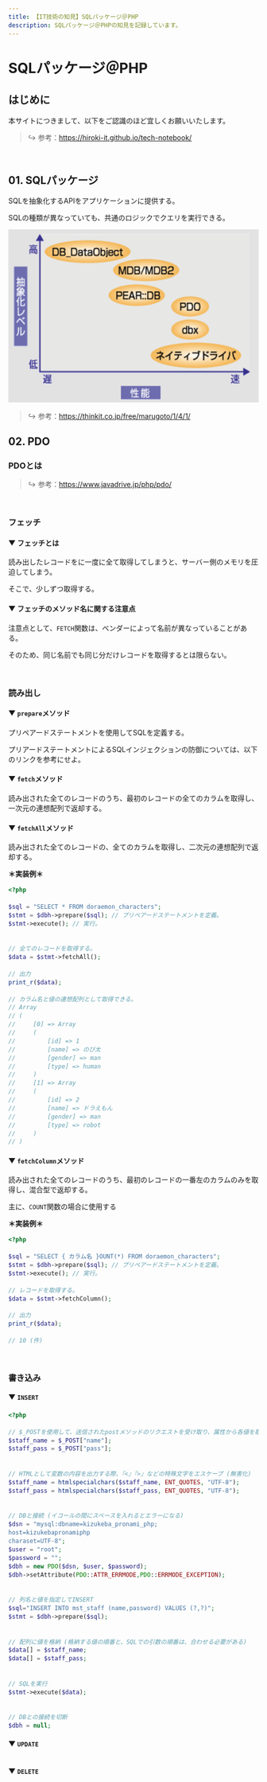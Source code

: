 ```yaml
---
title: 【IT技術の知見】SQLパッケージ＠PHP
description: SQLパッケージ＠PHPの知見を記録しています。
---
```


# SQLパッケージ＠PHP

## はじめに

本サイトにつきまして、以下をご認識のほど宜しくお願いいたします。

> ↪️ 参考：https://hiroki-it.github.io/tech-notebook/

<br>

## 01. SQLパッケージ

SQLを抽象化するAPIをアプリケーションに提供する。

SQLの種類が異なっていても、共通のロジックでクエリを実行できる。


![php_sql_package](https://raw.githubusercontent.com/hiroki-it/tech-notebook-images/master/images/php_sql_package.png)

> ↪️ 参考：https://thinkit.co.jp/free/marugoto/1/4/1/


## 02. PDO

### PDOとは

> ↪️ 参考：https://www.javadrive.jp/php/pdo/

<br>

### フェッチ

#### ▼ フェッチとは

読み出したレコードをに一度に全て取得してしまうと、サーバー側のメモリを圧迫してしまう。

そこで、少しずつ取得する。

#### ▼ フェッチのメソッド名に関する注意点

注意点として、`FETCH`関数は、ベンダーによって名前が異なっていることがある。

そのため、同じ名前でも同じ分だけレコードを取得するとは限らない。

<br>

### 読み出し

#### ▼ `prepare`メソッド

プリペアードステートメントを使用してSQLを定義する。

プリアードステートメントによるSQLインジェクションの防御については、以下のリンクを参考にせよ。

#### ▼ `fetch`メソッド

読み出された全てのレコードのうち、最初のレコードの全てのカラムを取得し、一次元の連想配列で返却する。

#### ▼ `fetchAll`メソッド

読み出された全てのレコードの、全てのカラムを取得し、二次元の連想配列で返却する。

**＊実装例＊**

```php
<?php

$sql = "SELECT * FROM doraemon_characters";
$stmt = $dbh->prepare($sql); // プリペアードステートメントを定義。
$stmt->execute(); // 実行。


// 全てのレコードを取得する。
$data = $stmt->fetchAll();

// 出力
print_r($data);

// カラム名と値の連想配列として取得できる。
// Array
// (
//     [0] => Array
//     (
//         [id] => 1
//         [name] => のび太
//         [gender] => man
//         [type] => human
//     )
//     [1] => Array
//     (
//         [id] => 2
//         [name] => ドラえもん
//         [gender] => man
//         [type] => robot
//     )
// )
```

#### ▼ `fetchColumn`メソッド

読み出された全てのレコードのうち、最初のレコードの一番左のカラムのみを取得し、混合型で返却する。

主に、`COUNT`関数の場合に使用する

**＊実装例＊**

```php
<?php

$sql = "SELECT { カラム名 }OUNT(*) FROM doraemon_characters";
$stmt = $dbh->prepare($sql); // プリペアードステートメントを定義。
$stmt->execute(); // 実行。

// レコードを取得する。
$data = $stmt->fetchColumn();

// 出力
print_r($data);

// 10 (件)
```

<br>

### 書き込み

#### ▼ `INSERT`

```php
<?php

// $_POSTを使用して、送信されたpostメソッドのリクエストを受け取り、属性から各値を取得する。
$staff_name = $_POST["name"];
$staff_pass = $_POST["pass"];


// HTMLとして変数の内容を出力する際、『<』『>』などの特殊文字をエスケープ (無害化)
$staff_name = htmlspecialchars($staff_name, ENT_QUOTES, "UTF-8");
$staff_pass = htmlspecialchars($staff_pass, ENT_QUOTES, "UTF-8");


// DBと接続 (イコールの間にスペースを入れるとエラーになる)
$dsn = "mysql:dbname=kizukeba_pronami_php;
host=kizukebapronamiphp
charaset=UTF-8";
$user = "root";
$password = "";
$dbh = new PDO($dsn, $user, $password);
$dbh->setAttribute(PDO::ATTR_ERRMODE,PDO::ERRMODE_EXCEPTION);


// 列名と値を指定してINSERT
$sql="INSERT INTO mst_staff (name,password) VALUES (?,?)";
$stmt = $dbh->prepare($sql);


// 配列に値を格納 (格納する値の順番と、SQLでの引数の順番は、合わせる必要がある)
$data[] = $staff_name;
$data[] = $staff_pass;


// SQLを実行
$stmt->execute($data);


// DBとの接続を切断
$dbh = null;
```

#### ▼ `UPDATE`

```sql

```

#### ▼ `DELETE`

```sql

```

<br>

